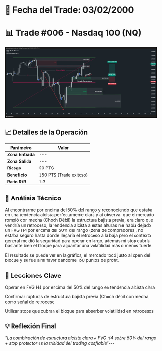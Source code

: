 # 📅 Fecha del Trade: 03/02/2000
# 📊 Trade #006 - Nasdaq 100 (NQ)

![Gráfico del Trade](trade_006.png) <!-- Asegúrate que el nombre coincida exactamente -->

## 📈 Detalles de la Operación
| Parámetro       | Valor               |
|----------------|---------------------|
| **Zona Entrada** | --- |
| **Zona Salida**  | --- |
| **Riesgo**       | 50 PTS |
| **Beneficio**    | 150 PTS (Trade exitoso)  |
| **Ratio R/R**    | 1:3           |

## 🎯 Análisis Técnico

Al encontrarme por encima del 50% del rango y reconociendo que estaba en una tendencia alcista perfectamente clara y al observar que el mercado rompió con mecha (Choch Débil) la estructura bajista previa, era claro que vendría un retroceso, la tendencia alcista a estas alturas me había dejado un FVG H4 por encima del 50% del rango (zona de compradores), no estaba seguro hasta donde llegaría el retroceso a la baja pero el contexto general me dió la seguridad para operar en largo, además mi stop cubría bastante bien el bloque para aguantar una volatilidad más o menos fuerte.

El resultado se puede ver en la gráfica, el mercado tocó justo al open del bloque y se fue a mi favor dándome 150 puntos de profit.

## 📌 Lecciones Clave

Operar en FVG H4 por encima del 50% del rango en tendencia alcista clara

Confirmar rupturas de estructura bajista previa (Choch débil con mecha) como señal de retroceso

Utilizar stops que cubran el bloque para absorber volatilidad en retrocesos

## 💡 Reflexión Final
*"La combinación de estructura alcista clara + FVG H4 sobre 50% del rango + stop protector es la trinidad del trading confiable"*---
